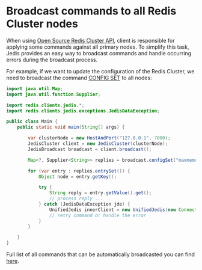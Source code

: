 # Broadcast commands to all Redis Cluster nodes

When using [Open Source Redis Cluster API](https://redis.io/docs/reference/cluster-spec/), client is responsible for applying some commands against all primary nodes. To simplify this task, Jedis provides an easy way to broadcast commands and handle occurring errors during the broadcast process.

For example, if we want to update the configuration of the Redis Cluster, we need to broadcast the command [CONFIG SET](https://redis.io/commands/config-set/) to all nodes:

```java
import java.util.Map;
import java.util.function.Supplier;

import redis.clients.jedis.*;
import redis.clients.jedis.exceptions.JedisDataException;

public class Main {
    public static void main(String[] args) {

        var clusterNode = new HostAndPort("127.0.0.1", 7000);
        JedisCluster client = new JedisCluster(clusterNode);
        JedisBroadcast broadcast = client.broadcast();

        Map<?, Supplier<String>> replies = broadcast.configSet("maxmemory", "100mb");

        for (var entry : replies.entrySet()) {
            Object node = entry.getKey();

            try {
                String reply = entry.getValue().get();
                // process reply ...
            } catch (JedisDataException jde) {
                UnifiedJedis innerClient = new UnifiedJedis(new Connection((HostAndPort) node));
                // retry command or handle the error
            }
        }

    }
}
```

Full list of all commands that can be automatically broadcasted you can find [here](https://github.com/redis/jedis/blob/master/src/main/java/redis/clients/jedis/JedisBroadcast.java).
